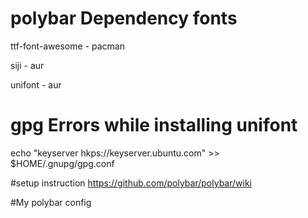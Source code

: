 # polybar Dependency fonts
<p> ttf-font-awesome	-	pacman	</p>
<p> siji		-	aur	</p>
<p> unifont		-	aur	</p>

# gpg Errors while installing unifont
echo "keyserver hkps://keyserver.ubuntu.com" >> $HOME/.gnupg/gpg.conf

#setup instruction
https://github.com/polybar/polybar/wiki

#My polybar config
